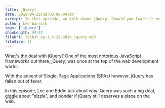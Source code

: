 ```yaml
---
title: jQuery!
date: 2019-04-22T10:00:00-04:00
excerpt: In this episode, we talk about jQuery! Should you learn it or should we pronouce jQuery and let it rest in peace?
author: Lee Warrick
tags: ['jQuery']
showLength: 44:47
fileUrl: TechJr_ep-1_4-22-2019_jquery.mp3
fileSize: 41
---
```


What's the deal with jQuery? One of the most notorious JavaScript frameworks out there, jQuery, was once at the top of the web development world.

With the advent of Single-Page Applications (SPAs) however, jQuery has fallen out of favor.

In this episode, Lee and Eddie talk about why jQuery was such a big deal, giggle about "sizzle", and ponder if jQuery still deserves a place on the web.